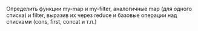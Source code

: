 Определить функции my-map и my-filter, аналогичные
map (для одного списка) и filter, выразив их через reduce
и базовые операции над списками (cons, first, concat и т.п.)
